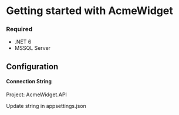 # Getting started with AcmeWidget

### Required  
- .NET 6
- MSSQL Server

## Configuration
#### Connection String

Project: AcmeWidget.API

Update string in appsettings.json
